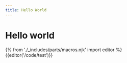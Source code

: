 ```yaml
---
title: Hello World
---
```

<h1>Hello world</h1>

{% from './_includes/parts/macros.njk' import editor %}
{{editor('/code/test')}}
